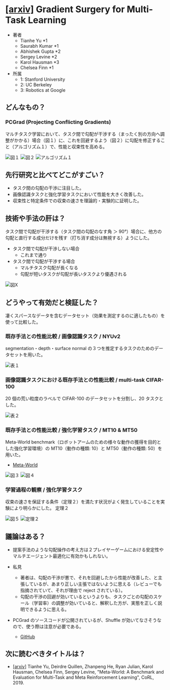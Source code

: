 # [\[arxiv\]](https://arxiv.org/abs/2001.06782v2) Gradient Surgery for Multi-Task Learning

- 著者
    - Tianhe Yu *1
    - Saurabh Kumar *1
    - Abhishek Gupta *2
    - Sergey Levine *2
    - Karol Hausman *3
    - Chelsea Finn *1
- 所属
    - 1: Stanford University
    - 2: UC Berkeley
    - 3: Robotics at Google

## どんなもの？
### PCGrad (Projecting Conflicting Gradients)
マルチタスク学習において、タスク間で勾配が干渉する（まったく別の方向へ調整がかかる）場合（図１）に、これを回避するよう（図２）に勾配を修正すること（アルゴリズム１）で、性能と収束性を高める。

![図１](figure_1.png)
![図２](figure_2.png)
![アルゴリズム１](algorithm_1.png)


## 先行研究と比べてどこがすごい？
- タスク間の勾配の干渉に注目した。
- 画像認識タスクと強化学習タスクにおいて性能を大きく改善した。
- 収束性と特定条件での収束の速さを理論的・実験的に証明した。


## 技術や手法の肝は？
タスク間で勾配が干渉する（タスク間の勾配のなす角 ＞ 90°）場合に、他方の勾配と直行する成分だけを残す（打ち消す成分は無視する）ようにした。

- タスク間で勾配が干渉しない場合
    - これまで通り
- タスク間で勾配が干渉する場合
    - マルチタスク勾配が長くなる
    - 勾配が短いタスクが勾配が長いタスクより優遇される

![図Ⅹ](figure_x.png)


## どうやって有効だと検証した？
凄くスパースなデータを含むデータセット（効果を測定するのに適したもの）を使って比較した。

### 既存手法との性能比較 / 画像認識タスク / NYUv2
segmentation・depth・surface normal の３つを推定するタスクのためのデータセットを用いた。

![表１](table_1.png)

### 画像認識タスクにおける既存手法との性能比較 / multi-task CIFAR-100
20 個の荒い粒度のラベルで CIFAR-100 のデータセットを分割し、20 タスクとした。

![表２](table_2.png)

### 既存手法との性能比較 / 強化学習タスク / MT10 & MT50
Meta-World benchmark（ロボットアームのための様々な動作の獲得を目的とした強化学習環境）の MT10（動作の種類: 10）と MT50（動作の種類: 50）を用いた。

- [Meta-World](https://meta-world.github.io/)

![図３](figure_3.png)
![図４](figure_4.png)

### 学習過程の観察 / 強化学習タスク
収束の速さを保証する条件（定理２）を満たす状況がよく発生していることを実験により明らかにした。
定理２

![図５](figure_5.png)
![定理２](theorem_2.png)


## 議論はある？
- 提案手法のような勾配操作の考え方は２プレイヤーゲームにおける安定性やマルチエージェント最適化に有効かもしれない。

- 私見
    - 著者は、勾配の干渉が悪で、それを回避したから性能が改善した、と主張しているが、あまり正しい主張ではないように思える（レビューでも指摘されていて、それが理由で reject されている）。
    - 勾配の干渉の回避が効いているというよりも、タスクごとの勾配のスケール（学習率）の調整が効いていると、解釈した方が、実態を正しく説明できるように思える。
- PCGrad のソースコードが公開されているが、Shuffle が効いてなさそうなので、使う際は注意が必要である。
    - [GitHub](https://github.com/tianheyu927/PCGrad)

## 次に読むべきタイトルは？
- [\[arxiv\]](https://arxiv.org/abs/1910.10897) Tianhe Yu, Deirdre Quillen, Zhanpeng He, Ryan Julian, Karol Hausman, Chelsea Finn, Sergey Levine, "Meta-World: A Benchmark and Evaluation for Multi-Task and Meta Reinforcement Learning", CoRL, 2019.
